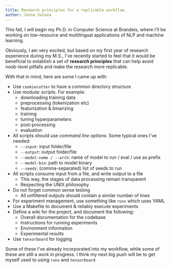 ```yaml
---
title: Research principles for a replicable workflow
author: Jonne Saleva
---
```


This fall, I will begin my Ph.D. in Computer Science at Brandeis, where I'll be working on low-resource and multilingual applications of NLP and machine learning. 

Obviously, I am very excited, but based on my first year of research experience during my M.S., I've recently started to feel that it would be beneficial to establish a set of **research principles** that can help avoid noob-level pitfalls and make the research more replicable.

With that in mind, here are some I came up with:

- Use `cookiecutter` to have a common directory structure
- Use modular scripts. For example:
    - downloading training data
    - preprocessing (tokenization etc)
    - featurization & binarizing
    - training
    - tuning hyperparameters
    - post-processing
    - evaluation
- All scripts should use *command line options*. Some typical ones I've needed:
    - `--input`: input folder/file
    - `--output`: output folder/file
    - `--model-name / --arch`: name of model to run / eval / use as prefix
    - `--model-bin`: path to model binary
    - `--seeds`: (comma-separated) list of seeds to run
- All scripts consume input from a file, and write output to a file
    - This way, the stages of data processing remain transparent
    - Respecting the UNIX philosophy
- Do not forget common sense testing
    - All unfiltered outputs should contain a similar number of lines
- For experiment management, use something like `runx` which uses YAML
- Use a Makefile to document & reliably execute experiments
- Define a wiki for the project, and document the following:
    - Overall documentation for the codebase
    - Instructions for running experiments
    - Environment information
    - Experimental results
- Use `tensorboard` for logging

Some of these I've already incorporated into my workflow, while some of these are still a work in progress. I think my next big push will be to get myself used to using `runx` and `tensorboard`
